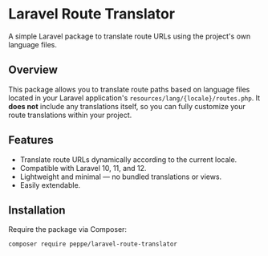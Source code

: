 # Laravel Route Translator

A simple Laravel package to translate route URLs using the project's own language files.

## Overview

This package allows you to translate route paths based on language files located in your Laravel application's `resources/lang/{locale}/routes.php`. It **does not** include any translations itself, so you can fully customize your route translations within your project.

## Features

- Translate route URLs dynamically according to the current locale.
- Compatible with Laravel 10, 11, and 12.
- Lightweight and minimal — no bundled translations or views.
- Easily extendable.

## Installation

Require the package via Composer:

```bash
composer require peppe/laravel-route-translator
```
